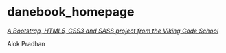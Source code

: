 # danebook_homepage

*[A Bootstrap, HTML5, CSS3 and SASS project from the Viking Code School](http://www.vikingcodeschool.com)*

Alok Pradhan